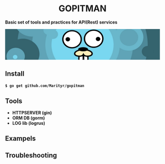 # <center><b>GOPITMAN

Basic set of tools and practices for API(Rest) services

[![Header](/screene.jpeg)](https://github.com/Marityr/)

## Install
`
$ go get github.com/Marityr/gopitman
`

## Tools
- HTTPSERVER (gin)
- ORM DB (gorm)
- LOG lib (logrus)

## Exampels


## Troubleshooting



